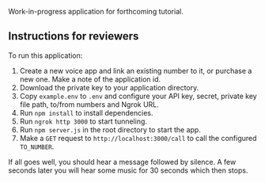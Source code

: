 Work-in-progress application for forthcoming tutorial.

## Instructions for reviewers ##

To run this application:

1. Create a new voice app and link an existing number to it, or purchase a new one. Make a note of the application id.
2. Download the private key to your application directory.
3. Copy `example.env` to `.env` and configure your API key, secret, private key file path, to/from numbers and Ngrok URL.
4. Run `npm install` to install dependencies.
5. Run `ngrok http 3000` to start tunneling.
6. Run `npm server.js` in the root directory to start the app.
7. Make a `GET` request to `http://localhost:3000/call` to call the configured `TO_NUMBER`.

If all goes well, you should hear a message followed by silence. A few seconds later you will hear some music for 30 seconds which then stops.
